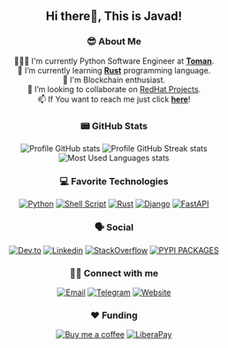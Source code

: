 <div align="center">

## Hi there👋, This is Javad!

### 😎 About Me

👨🏽‍💻 I'm currently Python Software Engineer at [**Toman**](https://tomanpay.net/).</br>
🌱 I’m currently learning [**Rust**](https://www.rust-lang.org/) programming language.</br>
🔭 I'm Blockchain enthusiast.<br/>
👯 I’m looking to collaborate on [RedHat Projects](https://github.com/RedHatOfficial).<br/>
📫 If You want to reach me just click [**here**](mailto:javadnikbakht@mail.com)!

### 📟 GitHub Stats

![Profile GitHub stats](https://github-readme-stats.vercel.app/api?username=javadnikbakht&theme=dark&hide_border=false&include_all_commits=false&count_private=false)
![Profile GitHub Streak stats](https://github-readme-streak-stats.herokuapp.com/?user=javadnikbakht&theme=dark&hide_border=false)
![Most Used Languages stats](https://github-readme-stats.vercel.app/api/top-langs/?username=javadnikbakht&theme=dark&hide_border=false&include_all_commits=false&count_private=false&layout=compact)


### 💻 Favorite Technologies

[![Python](https://img.shields.io/badge/Python-14354C?style=for-the-badge&logo=python&logoColor=white)](https://www.python.org/)
[![Shell Script](https://img.shields.io/badge/Shell_Script-121011?style=for-the-badge&logo=gnu-bash&logoColor=white)](https://www.gnu.org/savannah-checkouts/gnu/bash/manual/bash.html)
[![Rust](https://img.shields.io/badge/Rust-000000?style=for-the-badge&logo=rust&logoColor=red)](https://www.rust-lang.org/)
[![Django](https://img.shields.io/badge/Django-092E20?style=for-the-badge&logo=django&logoColor=green)](https://www.djangoproject.com/)
[![FastAPI](https://img.shields.io/badge/fastapi-109989?style=for-the-badge&logo=FASTAPI&logoColor=white)](https://fastapi.tiangolo.com/)

<!-- [![GraphQl](https://img.shields.io/badge/GraphQl-E10098?style=for-the-badge&logo=graphql&logoColor=white)](#) -->
<!-- [![Ansible](https://img.shields.io/badge/Ansible-000000?style=for-the-badge&logo=ansible&logoColor=white)](#) -->
<!-- [![Flask](https://img.shields.io/badge/Flask-000000?style=for-the-badge&logo=flask&logoColor=white)](#) -->


### 🗣 Social

[![Dev.to](https://img.shields.io/badge/dev.to-0A0A0A?style=for-the-badge&logo=dev.to&logoColor=white)](https://dev.to/javadnikbakht)
[![Linkedin](https://img.shields.io/badge/LinkedIn-0077B5?style=for-the-badge&logo=linkedin&logoColor=white)](https://www.linkedin.com/in/javadnikbakht/)
[![StackOverflow](https://img.shields.io/badge/Stack_Overflow-FE7A16?style=for-the-badge&logo=stack-overflow&logoColor=white)](https://stk.so/javad)
[![PYPI PACKAGES](https://img.shields.io/badge/-PyPI%20PACKAGES-4B8BBE?style=for-the-badge&labelColor=306998&logo=python&logoColor=white)](https://pypi.org/user/javadnikbakht)
<!-- [![Twitter](https://img.shields.io/badge/Twitter-1DA1F2?style=for-the-badge&logo=twitter&logoColor=white)](https://twitter.com/javadnikbakht_) -->

### 🤙🏽 Connect with me

[![Email](https://img.shields.io/badge/Email-black?style=for-the-badge&logo=gmail&logoColor=blue)](mailto:javadnikbakht@mail.com)
[![Telegram](https://img.shields.io/badge/Telegram-2CA5E0?style=for-the-badge&logo=telegram&logoColor=white)](https://t.me/javad_nikbakht)
[![Website](https://img.shields.io/badge/website-000000?style=for-the-badge&logo=About.me&logoColor=white)](https://javad.io)

### ❤️ Funding
[![Buy me a coffee](https://img.shields.io/badge/Buy_Me_A_Coffee-FFDD00?style=for-the-badge&logo=buy-me-a-coffee&logoColor=black)](https://www.buymeacoffee.com/javad)
[![LiberaPay](https://img.shields.io/badge/Liberapay-F6C915?style=for-the-badge&logo=liberapay&logoColor=black)](https://liberapay.com/javad/)

</div>
